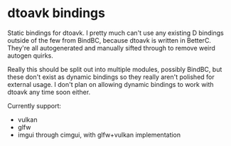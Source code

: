 # dtoavk bindings

Static bindings for dtoavk. I pretty much can't use any existing D bindings
outside of the few from BindBC, because dtoavk is written in BetterC. They're
all autogenerated and manually sifted through to remove weird autogen quirks.

Really this should be split out into multiple modules, possibly BindBC, but
these don't exist as dynamic bindings so they really aren't polished for
external usage.  I don't plan on allowing dynamic bindings to work with dtoavk
any time soon either.

Currently support:
  - vulkan
  - glfw
  - imgui through cimgui, with glfw+vulkan implementation
